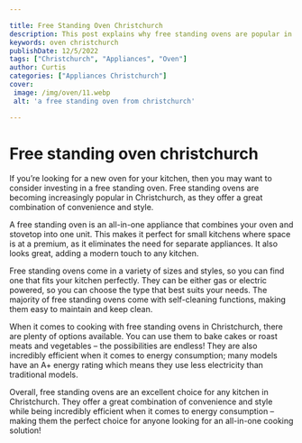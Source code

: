 ```yaml
---

title: Free Standing Oven Christchurch
description: This post explains why free standing ovens are popular in Christchurch, providing you with an ideal combination of convenience and style for your kitchen; read on to find out more!
keywords: oven christchurch
publishDate: 12/5/2022
tags: ["Christchurch", "Appliances", "Oven"]
author: Curtis
categories: ["Appliances Christchurch"]
cover: 
 image: /img/oven/11.webp
 alt: 'a free standing oven from christchurch'

---
```


# Free standing oven christchurch

If you’re looking for a new oven for your kitchen, then you may want to consider investing in a free standing oven. Free standing ovens are becoming increasingly popular in Christchurch, as they offer a great combination of convenience and style.

A free standing oven is an all-in-one appliance that combines your oven and stovetop into one unit. This makes it perfect for small kitchens where space is at a premium, as it eliminates the need for separate appliances. It also looks great, adding a modern touch to any kitchen.

Free standing ovens come in a variety of sizes and styles, so you can find one that fits your kitchen perfectly. They can be either gas or electric powered, so you can choose the type that best suits your needs. The majority of free standing ovens come with self-cleaning functions, making them easy to maintain and keep clean. 

When it comes to cooking with free standing ovens in Christchurch, there are plenty of options available. You can use them to bake cakes or roast meats and vegetables – the possibilities are endless! They are also incredibly efficient when it comes to energy consumption; many models have an A+ energy rating which means they use less electricity than traditional models. 

Overall, free standing ovens are an excellent choice for any kitchen in Christchurch. They offer a great combination of convenience and style while being incredibly efficient when it comes to energy consumption – making them the perfect choice for anyone looking for an all-in-one cooking solution!